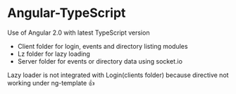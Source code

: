 # Angular-TypeScript

Use of Angular 2.0 with latest TypeScript version

* Client folder for login, events and directory listing modules
* Lz folder for lazy loading
* Server folder for events or directory data using socket.io

Lazy loader is not integrated with Login(clients folder) because directive not working under ng-template :+1:
